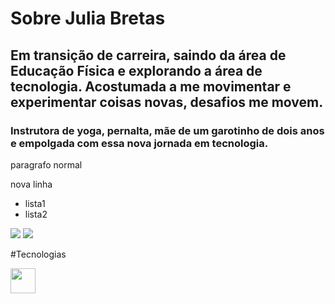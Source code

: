 # Sobre Julia Bretas
## Em transição de carreira, saindo da área de Educação Física e explorando a área de tecnologia. Acostumada a me movimentar e experimentar coisas novas, desafios me movem.
### Instrutora de yoga, pernalta, mãe de um garotinho de dois anos e empolgada com essa nova jornada em tecnologia.
paragrafo normal

nova linha

- lista1
- lista2


<div>

<a href="https://instagram.com/isjanebea" target="_blank"><img loading="lazy" src="https://img.shields.io/badge/-Instagram-%23E4405F?style=for-the-badge&logo=instagram&logoColor=white" target="_blank"></a>
<a href="https://www.linkedin.com/in/beatrizramerindo" target="_blank"><img loading="lazy" src="https://img.shields.io/badge/-LinkedIn-%230077B5?style=for-the-badge&logo=linkedin&logoColor=white" target="_blank"></a>
</div>

#Tecnologias

<img src="https://cdn.jsdelivr.net/gh/devicons/devicon/icons/git/git-original.svg" width="40">


          
